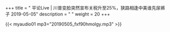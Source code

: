 +++
title = " 平论Live | 川普变脸突然宣布关税升至25%，狭路相逢中美谁先尿裤子 2019-05-05"
description = "  "
weight = 20
+++

{{< myaudio01 mp3="20190505_fxf90hmolgy.mp3" >}}

